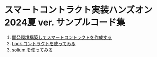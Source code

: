 # スマートコントラクト実装ハンズオン2024夏 ver. サンプルコード集

1. [開発環境構築してスマートコントラクトを作成する](./01-create-first-smart-contract)
2. [Lock コントラクトを使ってみる](./02-create-lock-withdraw-task)
3. [solium を使ってみる](./03-use-solium)
